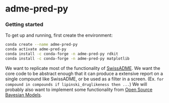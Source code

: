 # adme-pred-py

### Getting started
To get up and running, first create the environment:
```bash
conda create --name adme-pred-py
conda activate adme-pred-py
conda install -c conda-forge -n adme-pred-py rdkit
conda install -c conda-forge -n adme-pred-py matplotlib
```

We want to replicate most of the functionality of [SwissADME](https://www.nature.com/articles/srep42717). 
We want the core code to be abstract enough that it can produce a extensive report on a single compound like SwissADME, or be used as a filter in a screen. (Ex. `for compound in compounds if lipinski_druglikeness then ...`)
We will probably also want to implement some functionality from [Open Source Bayesian Models](https://www.ncbi.nlm.nih.gov/pmc/articles/PMC4478615/).

